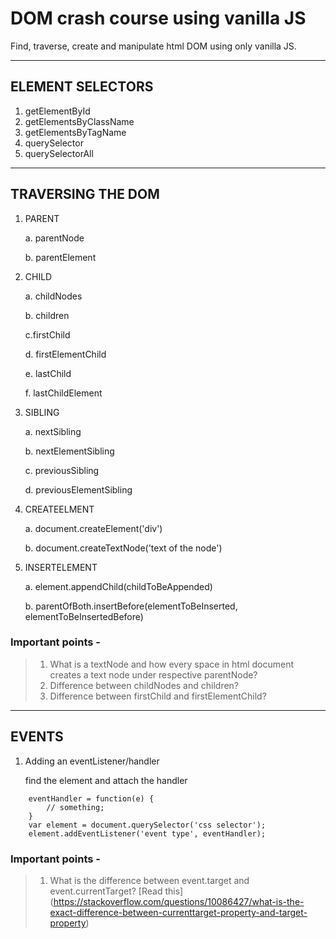 # DOM crash course using vanilla JS

Find, traverse, create and manipulate html DOM using only vanilla JS.

***
## ELEMENT SELECTORS  

1. getElementById
2. getElementsByClassName
3. getElementsByTagName
4. querySelector
5. querySelectorAll

***
## TRAVERSING THE DOM

1. PARENT

    a. parentNode

    b. parentElement

2. CHILD

    a. childNodes

    b. children

    c.firstChild

    d. firstElementChild

    e. lastChild    

    f. lastChildElement

3. SIBLING

    a. nextSibling

    b. nextElementSibling

    c. previousSibling

    d. previousElementSibling

4. CREATEELMENT

    a. document.createElement('div')

    b. document.createTextNode('text of the node')

5. INSERTELEMENT

    a. element.appendChild(childToBeAppended)

    b. parentOfBoth.insertBefore(elementToBeInserted, elementToBeInsertedBefore)

### Important points -

> 1. What is a textNode and how every space in html document creates a text node under respective parentNode?
> 2. Difference between childNodes and children?
> 3. Difference between firstChild and firstElementChild?

***
## EVENTS

1. Adding an eventListener/handler

    find the element and attach the handler

```
    eventHandler = function(e) {
        // something;
    }
    var element = document.querySelector('css selector');
    element.addEventListener('event type', eventHandler);

```

### Important points -

>1. What is the difference between event.target and event.currentTarget?
> [Read this] (https://stackoverflow.com/questions/10086427/what-is-the-exact-difference-between-currenttarget-property-and-target-property)
